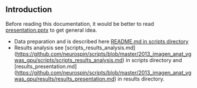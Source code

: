 Introduction
------------
Before reading this documentation, it would be better to read [presentation.pptx](https://github.com/neurospin/scripts/blob/master/2013_imagen_anat_vgwas_gpu/presentation.pptx) to get general idea.

* Data preparation and is described here [README.md in scripts directory](https://github.com/neurospin/scripts/blob/master/2013_imagen_anat_vgwas_gpu/scripts/README.md)
* Results analysis see [scripts_results_analysis.md] (https://github.com/neurospin/scripts/blob/master/2013_imagen_anat_vgwas_gpu/scripts/scripts_results_analysis.md) in scripts directory and
[results_presentation.md] (https://github.com/neurospin/scripts/blob/master/2013_imagen_anat_vgwas_gpu/results/results_presentation.md) in results directory.
